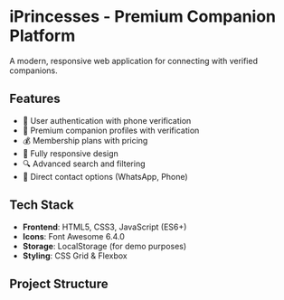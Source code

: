 # iPrincesses - Premium Companion Platform

A modern, responsive web application for connecting with verified companions.

## Features

- 🔐 User authentication with phone verification
- 👑 Premium companion profiles with verification
- 💰 Membership plans with pricing
- 📱 Fully responsive design
- 🔍 Advanced search and filtering
- 💬 Direct contact options (WhatsApp, Phone)

## Tech Stack

- **Frontend**: HTML5, CSS3, JavaScript (ES6+)
- **Icons**: Font Awesome 6.4.0
- **Storage**: LocalStorage (for demo purposes)
- **Styling**: CSS Grid & Flexbox

## Project Structure
